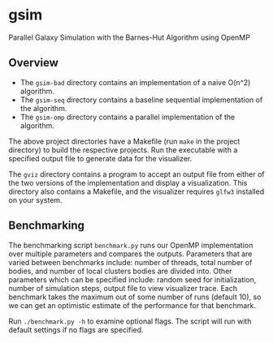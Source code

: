 # gsim
Parallel Galaxy Simulation with the Barnes-Hut Algorithm using OpenMP

## Overview

* The `gsim-bad` directory contains an implementation of a naive O(n^2) algorithm. 
* The `gsim-seq` directory contains a baseline sequential implementation of the algorithm.
* The `gsim-omp` directory contains a parallel implementation of the algorithm.

The above project directories have a Makefile (run `make` in the project directory) to build the respective projects. Run the executable with a specified output file to generate data for the visualizer.

The `gviz` directory contains a program to accept an output file from either of the two versions of the implementation and display a visualization. This directory also contains a Makefile, and the visualizer requires `glfw3` installed on your system.

## Benchmarking
The benchmarking script `benchmark.py` runs our OpenMP implementation over multiple parameters and compares the outputs. Parameters that are varied between benchmarks include: number of threads, total number of bodies, and number of local clusters bodies are divided into. Other parameters which can be specified include: random seed for initialization, number of simulation steps, output file to view visualizer trace. Each benchmark takes the maximum out of some number of runs (default 10), so we can get an optimistic estimate of the performance for that benchmark.

Run `./benchmark.py -h` to examine optional flags. The script will run with default settings if no flags are specified.
